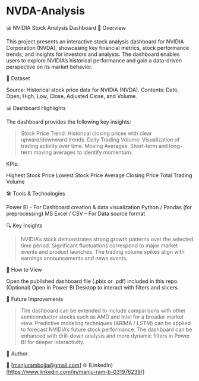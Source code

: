 # NVDA-Analysis
📊 NVIDIA Stock Analysis Dashboard
📝 Overview

This project presents an interactive stock analysis dashboard for NVIDIA Corporation (NVDA), showcasing key financial metrics, stock performance trends, and insights for investors and analysts. The dashboard enables users to explore NVIDIA’s historical performance and gain a data-driven perspective on its market behavior.

📂 Dataset

Source: Historical stock price data for NVIDIA (NVDA).
Contents: Date, Open, High, Low, Close, Adjusted Close, and Volume.

📊 Dashboard Highlights

The dashboard provides the following key insights:
> Stock Price Trend: Historical closing prices with clear upward/downward trends.
> Daily Trading Volume: Visualization of trading activity over time.
> Moving Averages: Short-term and long-term moving averages to identify momentum.

KPIs:

Highest Stock Price
Lowest Stock Price
Average Closing Price
Total Trading Volume

🛠 Tools & Technologies

Power BI – For Dashboard creation & data visualization
Python / Pandas (for preprocessing)
MS Excel / CSV – For Data source format

🔍 Key Insights

> NVIDIA’s stock demonstrates strong growth patterns over the selected time period.
> Significant fluctuations correspond to major market events and product launches.
> The trading volume spikes align with earnings announcements and news events.

🚀 How to View

Open the published dashboard file (.pbix or .pdf) included in this repo.
(Optional) Open in Power BI Desktop to interact with filters and slicers.

📌 Future Improvements

> The dashboard can be extended to include comparisons with other semiconductor stocks such as AMD and Intel for a broader market view.
> Predictive modeling techniques (ARIMA / LSTM) can be applied to forecast NVIDIA’s future stock performance.
> The dashboard can be enhanced with drill-down analysis and more dynamic filters in Power BI for deeper interactivity.

👤 Author

📧 [manjurambojja@gmail.com]
🌐 (LinkedIn)[https://www.linkedin.com/in/manju-ram-b-031976239/]
